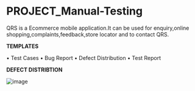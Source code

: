 # PROJECT_Manual-Testing
QRS is a Ecommerce mobile application.It can be used for enquiry,online shopping,complaints,feedback,store locator and to contact QRS.


**TEMPLATES**

•	Test Cases
•	Bug Report
•	Defect Distribution
•	Test Report


**DEFECT DISTRIBTION**

![image](https://github.com/GreemaSunny/PROJECT_Manual-Testing/assets/134032156/baf50f93-6f93-4b70-a0dd-edda0d312a31)
